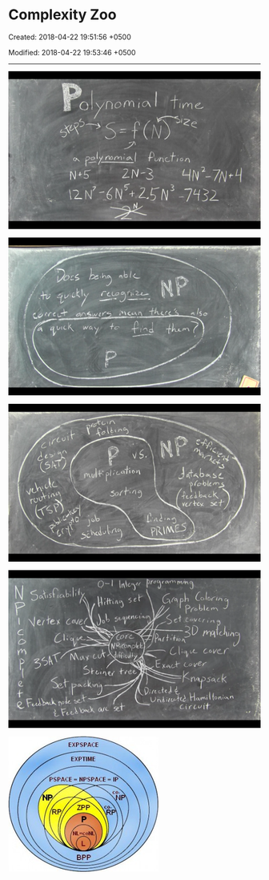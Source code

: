 # Complexity Zoo

Created: 2018-04-22 19:51:56 +0500

Modified: 2018-04-22 19:53:46 +0500

---

![image](media/Complexity-Zoo-image1.png)

![S 0 ](media/Complexity-Zoo-image2.png)

![image](media/Complexity-Zoo-image3.png)

![image](media/Complexity-Zoo-image4.png)

![image](media/Complexity-Zoo-image5.jpg)



